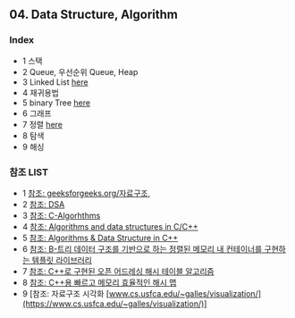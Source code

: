 ## 04. Data Structure, Algorithm

### Index

* 1 스택
* 2 Queue, 우선순위 Queue, Heap
* 3 Linked List [here](https://github.com/csbyun-data/C-Pro/blob/main/chap04/Linked_List/README.md)
* 4 재귀용법
* 5 binary Tree [here](https://github.com/csbyun-data/C-Pro/blob/main/chap04/Binary_Tree/README.md)
* 6 그래프
* 7 정렬 [here](https://github.com/csbyun-data/C-Pro/blob/main/chap04/Sorting/README.md)
* 8 탐색
* 9 해싱

### 참조 LIST
  * 1 [참조: geeksforgeeks.org/자료구조](https://www.geeksforgeeks.org/dsa-tutorial-learn-data-structures-and-algorithms/),
  * 2 [참조: DSA](https://github.com/Anubrata-Das/DSA)
  * 3 [참조: C-Algorhthms](https://github.com/fragglet/c-algorithms)
  * 4 [참조: Algorithms and data structures in C/C++](https://www.cprogramming.com/algorithms-and-data-structures.html)
  * 5 [참조: Algorithms & Data Structure in C++](https://github.com/xtaci/algorithms)
  * 6 [참조: B-트리 데이터 구조를 기반으로 하는 정렬된 메모리 내 컨테이너를 구현하는 템플릿 라이브러리](https://github.com/algorithm-ninja/cpp-btree)
  * 7 [참조: C++로 구현된 오픈 어드레싱 해시 테이블 알고리즘](https://github.com/goossaert/hashmap)
  * 8 [참조: C++용 빠르고 메모리 효율적인 해시 맵](https://github.com/greg7mdp/sparsepp)
  * 9 [참조: 자료구조 시각화 [www.cs.usfca.edu/~galles/visualization/](https://www.cs.usfca.edu/~galles/visualization/)]
